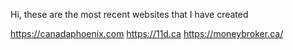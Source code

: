 Hi, these are the most recent websites 
that I have created

https://canadaphoenix.com
https://11d.ca
https://moneybroker.ca/



<!---
sheng26/sheng26 is a ✨ special ✨ repository because its `README.md` (this file) appears on your GitHub profile.
You can click the Preview link to take a look at your changes.
--->
